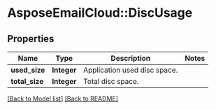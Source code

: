 # AsposeEmailCloud::DiscUsage
## Properties
Name | Type | Description | Notes
------------ | ------------- | ------------- | -------------
**used_size** | **Integer** | Application used disc space. | 
**total_size** | **Integer** | Total disc space. | 



[[Back to Model list]](Models.md) [[Back to README]](README.md)


